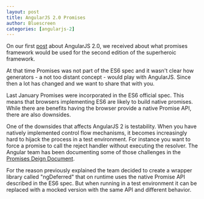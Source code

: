 ```yaml
---
layout: post
title: AngularJS 2.0 Promises
author: Bluescreen
categories: [angularjs-2]
---
```


On our first [post][1] about AngularJS 2.0, we received about what promises framework would be used for the second edition of the superheroic framework.

At that time Promises was not part of the ES6 spec and it wasn't clear how generators - a not too distant concept - would play with AngularJS. Since then a lot has changed and we want to share that with you.

Last January Promises were incorporated in the ES6 official spec. This means that browsers implementing ES6 are likely to build native promises. While there are benefits having the browser provide a native Promise API, there are also downsides.

One of the downsides that affects AngularJS 2 is testability. When you have natively implemented control flow mechanisms, it becomes increasingly hard to hijack the process in a test environment. For instance you want to force a promise to call the reject handler without executing the resolver. The Angular team has been documenting some of those challenges in the [Promises Deign Document][2].

For the reason previously explained the team decided to create a wrapper library called "ngDeferred" that on runtime uses the native Promise API described in the ES6 spec. But when running in a test environment it can be replaced with a mocked version with the same API and different behavior.

[1]: http://ng-learn.org/2014/01/AngularJS-2/
[2]: https://docs.google.com/document/d/1ksBjyCgwuiEUGn9h2NYQGtmQkP5N9HbehMBgaxMtwfs/edit
